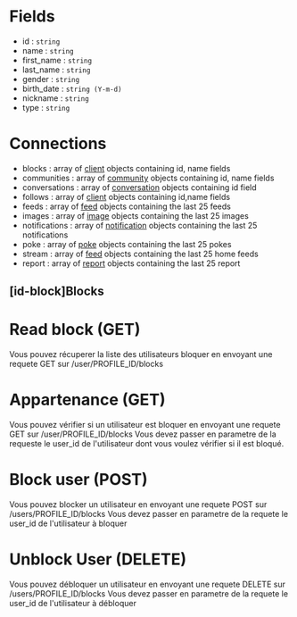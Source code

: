 Fields
===========
* id : `string`
* name : `string`
* first_name : `string`
* last_name : `string`
* gender : `string`
* birth_date : `string (Y-m-d)` 
* nickname : `string`
* type : `string`

Connections
============
* blocks : array of [client](client.md) objects containing id, name fields
* communities : array of [community](community.md) objects containing id, name fields
* conversations : array of [conversation](conversation.md) objects containing id field
* follows : array of [client](client.md) objects containing id,name fields
* feeds : array of [feed](feed.md) objects containing the last 25 feeds
* images : array of [image](image.md) objects containing the last 25 images
* notifications : array of [notification](notification.md) objects containing the last 25 notifications
* poke : array of [poke](poke.md) objects containing the last 25 pokes
* stream : array of [feed](feed.md) objects containing the last 25 home feeds
* report : array of [report](report.md) objects containing the last 25 report

[id-block]Blocks
------
# Read block (GET)
Vous pouvez récuperer la liste des utilisateurs bloquer en envoyant une requete GET sur /user/PROFILE_ID/blocks

# Appartenance (GET)
Vous pouvez vérifier si un utilisateur est bloquer en envoyant une requete GET sur /user/PROFILE_ID/blocks
Vous devez passer en parametre de la requeste le user_id de l'utilisateur dont vous voulez vérifier si il est bloqué.   

# Block user (POST)
Vous pouvez blocker un utilisateur en envoyant une requete POST sur /users/PROFILE_ID/blocks 
Vous devez passer en parametre de la requete le user_id de l'utilisateur à bloquer

# Unblock User (DELETE)
Vous pouvez débloquer un utilisateur en envoyant une requete DELETE sur /users/PROFILE_ID/blocks
Vous devez passer en parametre de la requete le user_id de l'utilisateur à débloquer


